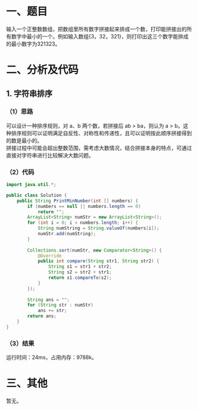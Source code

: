 # 一、题目
输入一个正整数数组，把数组里所有数字拼接起来排成一个数，打印能拼接出的所有数字中最小的一个。例如输入数组{3，32，321}，则打印出这三个数字能排成的最小数字为321323。
# 二、分析及代码
## 1. 字符串排序
### （1）思路
可以设计一种排序规则，对 a、b 两个数，若拼接后 ab > ba，则认为 a > b。这种排序规则可以证明满足自反性、对称性和传递性，且可以证明按此顺序拼接得到的数是最小的。   
拼接过程中可能会超出整数范围，需考虑大数情况，结合拼接本身的特点，可通过直接对字符串进行比较解决大数问题。  
### （2）代码
```java
import java.util.*;

public class Solution {
    public String PrintMinNumber(int [] numbers) {
        if (numbers == null || numbers.length == 0)
            return "";
        ArrayList<String> numStr = new ArrayList<String>();
        for (int i = 0; i < numbers.length; i++) {
            String numString = String.valueOf(numbers[i]);
            numStr.add(numString);
        }
        
        Collections.sort(numStr, new Comparator<String>() {
            @Override
            public int compare(String str1, String str2) {
                String s1 = str1 + str2;
                String s2 = str2 + str1;
                return s1.compareTo(s2);
            }
        });
        
        String ans = "";
        for (String str : numStr)
            ans += str;
        return ans;
    }
}
```
### （3）结果
运行时间：24ms，占用内存：9788k。 
# 三、其他
暂无。 
